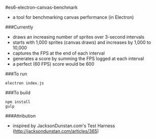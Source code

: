 #es6-electron-canvas-benchmark
- a tool for benchmarking canvas performance (in Electron)

###Currently
- draws an increasing number of sprites over 3-second intervals
- starts with 1,000 sprites (canvas draws) and increases by 1,000 to 10,000
- captures the FPS at the end of each interval
- generates a score by summing the FPS logged at each interval
- a perfect (60 FPS) score would be 600

###To run
```
electron index.js
```

###To build
```
npm install
gulp
```


###Attribution
- inspired by JacksonDunstan.com's Test Harness (http://jacksondunstan.com/articles/365)
